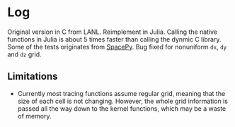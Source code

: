 # Log

Original version in C from LANL. Reimplement in Julia.
Calling the native functions in Julia is about 5 times faster than calling the
dynmic C library.
Some of the tests originates from [SpacePy](https://github.com/spacepy/spacepy).
Bug fixed for nonuniform `dx`, `dy` and `dz` grid.

## Limitations

* Currently most tracing functions assume regular grid, meaning that the size of each cell is not changing. However, the whole grid information is passed all the way down to the kernel functions, which may be a waste of memory.